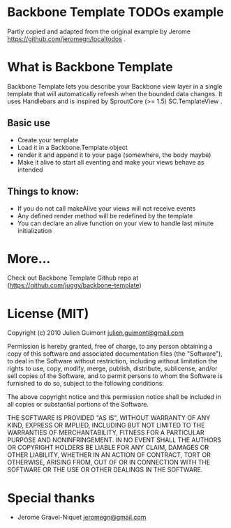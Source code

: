 # Backbone Template TODOs example

Partly copied and adapted from the original example by Jerome https://github.com/jeromegn/localtodos .

# What is Backbone Template

Backbone Template lets you describe your Backbone view layer in a single template that will automatically refresh when the bounded data changes. It uses Handlebars and is inspired by SproutCore (>= 1.5) SC.TemplateView .

## Basic use

* Create your template
* Load it in a Backbone.Template object
* render it and append it to your page (somewhere, the body maybe)
* Make it alive to start all eventing and make your views behave as intended

## Things to know:

* If you do not call makeAlive your views will not receive events
* Any defined render method will be redefined by the template
* You can declare an alive function on your view to handle last minute initialization

# More...

Check out Backbone Template Github repo at (https://github.com/juggy/backbone-template)

# License (MIT)

Copyright (c) 2010 Julien Guimont <julien.guimont@gmail.com>

Permission is hereby granted, free of charge, to any person obtaining
a copy of this software and associated documentation files (the
"Software"), to deal in the Software without restriction, including
without limitation the rights to use, copy, modify, merge, publish,
distribute, sublicense, and/or sell copies of the Software, and to
permit persons to whom the Software is furnished to do so, subject to
the following conditions:

The above copyright notice and this permission notice shall be
included in all copies or substantial portions of the Software.

THE SOFTWARE IS PROVIDED "AS IS", WITHOUT WARRANTY OF ANY KIND,
EXPRESS OR IMPLIED, INCLUDING BUT NOT LIMITED TO THE WARRANTIES OF
MERCHANTABILITY, FITNESS FOR A PARTICULAR PURPOSE AND
NONINFRINGEMENT. IN NO EVENT SHALL THE AUTHORS OR COPYRIGHT HOLDERS BE
LIABLE FOR ANY CLAIM, DAMAGES OR OTHER LIABILITY, WHETHER IN AN ACTION
OF CONTRACT, TORT OR OTHERWISE, ARISING FROM, OUT OF OR IN CONNECTION
WITH THE SOFTWARE OR THE USE OR OTHER DEALINGS IN THE SOFTWARE.

# Special thanks

* Jerome Gravel-Niquet <jeromegn@gmail.com>

